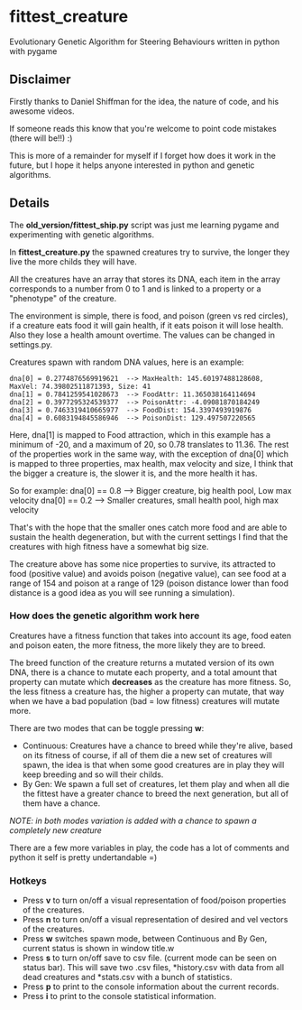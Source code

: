 # fittest_creature
Evolutionary Genetic Algorithm for Steering Behaviours written in python with pygame

## Disclaimer

Firstly thanks to Daniel Shiffman for the idea, the nature of code, and his awesome videos.

If someone reads this know that you're welcome to point code mistakes (there will be!!) :)

This is more of a remainder for myself if I forget how does it work in the future, but I hope it helps anyone interested in python and genetic algorithms.

## Details

The **old_version/fittest_ship.py** script was just me learning pygame and experimenting with genetic algorithms.

In **fittest_creature.py** the spawned creatures try to survive, the longer they live the more childs they will have.

All the creatures have an array that stores its DNA, each item in the array corresponds to a number from 0 to 1 and is linked to a property or a "phenotype" of the creature.


The environment is simple, there is food, and poison (green vs red circles), if a creature eats food it will gain health, if it eats poison it will lose health. Also they lose a health amount overtime.
The values can be changed in settings.py.

Creatures spawn with random DNA values, here is an example:

```
dna[0] = 0.2774876569919621  --> MaxHealth: 145.60197488128608, MaxVel: 74.39802511871393, Size: 41
dna[1] = 0.7841259541028673  --> FoodAttr: 11.365038164114694
dna[2] = 0.3977295324539377  --> PoisonAttr: -4.09081870184249
dna[3] = 0.7463319410665977  --> FoodDist: 154.3397493919876
dna[4] = 0.6083194845586946  --> PoisonDist: 129.497507220565
```

Here, dna[1] is mapped to Food attraction, which in this example has a minimum of -20, and a maximum of 20, so 0.78 translates to 11.36.
The rest of the properties work in the same way, with the exception of dna[0] which is mapped to three properties, max health, max velocity and size, I think that the bigger a creature is, the slower it is, and the more health it has.

So for example:
dna[0] == 0.8  --> Bigger creature, big health pool, Low max velocity
dna[0] == 0.2  --> Smaller creatures, small health pool, high max velocity

That's with the hope that the smaller ones catch more food and are able to sustain the health degeneration, but with the current settings I find that the creatures with high fitness have a somewhat big size.

The creature above has some nice properties to survive, its attracted to food (positive value) and avoids poison (negative value), can see food at a range of 154 and poison at a range of 129 (poison distance lower than food distance is a good idea as you will see running a simulation).


### How does the genetic algorithm work here

Creatures have a fitness function that takes into account its age, food eaten and poison eaten, the more fitness, the more likely they are to breed.

The breed function of the creature returns a mutated version of its own DNA, there is a chance to mutate each property, and a total amount that property can mutate which **decreases** as the creature has more fitness.
So, the less fitness a creature has, the higher a property can mutate, that way when we have a bad population (bad = low fitness) creatures will mutate more.

There are two modes that can be toggle pressing **w**:
- Continuous: Creatures have a chance to breed while they're alive, based on its fitness of course, if all of them die a new set of creatures will spawn, the idea is that when some good creatures are in play they will keep breeding and so will their childs.
- By Gen: We spawn a full set of creatures, let them play and when all die the fittest have a greater chance to breed the next generation, but all of them have a chance.

_NOTE: in both modes variation is added with a chance to spawn a completely new creature_

There are a few more variables in play, the code has a lot of comments and python it self is pretty undertandable =)

### Hotkeys

- Press **v** to turn on/off a visual representation of food/poison properties of the creatures.
- Press **n** to turn on/off a visual representation of desired and vel vectors of the creatures.
- Press **w** switches spawn mode, between Continuous and By Gen, current status is shown in window title.w
- Press **s** to turn on/off save to csv file. (current mode can be seen on status bar).
 This will save two .csv files, *history.csv with data from all dead creatures and *stats.csv with a bunch of statistics.
- Press **p** to print to the console information about the current records.
- Press **i** to print to the console statistical information.
